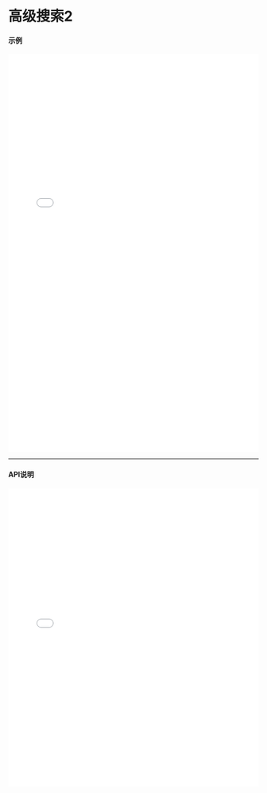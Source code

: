 # 高级搜索2

#### 示例
<iframe width="100%" height="800" src="//jsrun.net/aSpKp/embedded/all/light/" allowfullscreen="allowfullscreen" frameborder="0"></iframe>

*****
#### API说明

<iframe width="100%" height="600" src="../emap_apis/v1.2/module-emapAdvancedQuery.html" frameborder="0" id="innerFrame"></iframe>